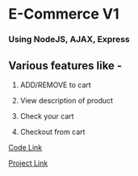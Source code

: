 # E-Commerce V1 

### Using NodeJS, AJAX, Express

## Various features like -

1. ADD/REMOVE to cart

2. View description of product

3. Check your cart

4. Checkout from cart

[Code Link](https://codequotient.com/project/getProject?uniqueId=3p34g8fusgkiitk0cg&userId=5efd4e6d9e055d7987c7c13d)

[Project Link](https://ecommerce-3p34g8fusgkiitk0cg.codequotient.in/)
